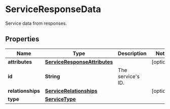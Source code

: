 

# ServiceResponseData

Service data from responses.
## Properties

Name | Type | Description | Notes
------------ | ------------- | ------------- | -------------
**attributes** | [**ServiceResponseAttributes**](ServiceResponseAttributes.md) |  |  [optional]
**id** | **String** | The service&#39;s ID. | 
**relationships** | [**ServiceRelationships**](ServiceRelationships.md) |  |  [optional]
**type** | [**ServiceType**](ServiceType.md) |  | 



